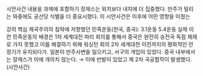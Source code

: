 시안사건 내용을 과제에 포함하기
장제스는 외치보다 내치에 더 집중했다.
만주가 털리는 와중에도 공산당 식별을 더 중요시했다.
이 시안사건은 이후에 어떤 영향을 미쳤는
  
강의 핵심
제국주의의 침략에 저항했던 민족운동(한국, 중국): 3.1운동 5.4운동
실제 이런 민족운동의 배경은 1차 세계대전
파리 회의를 통해서 중국은 완전히 승전국 독점 체제로 가지 못했고 이를 해결하기 위해 워싱턴 회의
2차 세계대전 이전까지의 평화적인 안정기가 유지되다가.
일본이 만주사변을 일으키고, 서구의 개입이 있었다.
중국 내부에서는 장제스가 이에 개의치 않는다. → 이에 반발이 있었고 제 2차 국공합작이 발생했다.(시안사건)